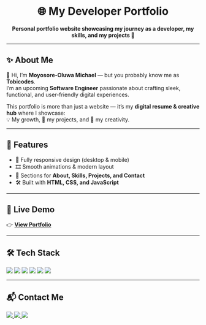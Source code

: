 <h1 align="center">🌐 My Developer Portfolio</h1>

<p align="center">
  <b>Personal portfolio website showcasing my journey as a developer, my skills, and my projects 🚀</b>
</p>

---

## ✨ About Me  
👋 Hi, I’m **Moyosore-Oluwa Michael** — but you probably know me as **Tobicodes**.  
I’m an upcoming **Software Engineer** passionate about crafting sleek, functional, and user-friendly digital experiences.  

This portfolio is more than just a website — it’s my **digital resume & creative hub** where I showcase:  
💡 My growth, 🔨 my projects, and 🎨 my creativity.  

---

## 🚀 Features
- 📱 Fully responsive design (desktop & mobile)  
- 🎞️ Smooth animations & modern layout  
- 🧩 Sections for **About, Skills, Projects, and Contact**  
- 🛠️ Built with **HTML, CSS, and JavaScript**  

---

## 🔗 Live Demo
👉 [**View Portfolio**](https://your-deployed-link.com)  

---

## 🛠️ Tech Stack  
<p align="left">
  <img src="https://img.shields.io/badge/HTML5-E34F26?style=for-the-badge&logo=html5&logoColor=white" />
  <img src="https://img.shields.io/badge/CSS3-1572B6?style=for-the-badge&logo=css3&logoColor=white" />
  <img src="https://img.shields.io/badge/JavaScript-323330?style=for-the-badge&logo=javascript&logoColor=F7DF1E" />
  <img src="https://img.shields.io/badge/PHP-777BB4?style=for-the-badge&logo=php&logoColor=white" />
  <img src="https://img.shields.io/badge/Python-3776AB?style=for-the-badge&logo=python&logoColor=white" />
  <img src="https://img.shields.io/badge/Figma-F24E1E?style=for-the-badge&logo=figma&logoColor=white" />
</p>


---

## 📬 Contact Me  
<p align="left">
  <a href="https://github.com/Tobicodes-dot">
    <img src="https://img.shields.io/badge/GitHub-100000?style=for-the-badge&logo=github&logoColor=white" />
  </a>
  <a href="https://twitter.com/yourusername">
    <img src="https://img.shields.io/badge/Twitter-1DA1F2?style=for-the-badge&logo=twitter&logoColor=white" />
  </a>
  <a href="mailto:adurojamoyosoreoluwa@gmail.com">
    <img src="https://img.shields.io/badge/Email-D14836?style=for-the-badge&logo=gmail&logoColor=white" />
  </a>
</p>
